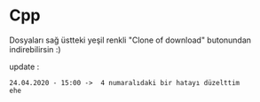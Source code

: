 # Cpp
Dosyaları sağ üstteki yeşil renkli "Clone of download" butonundan indirebilirsin :)

update :

	24.04.2020 - 15:00 ->  4 numaralıdaki bir hatayı düzelttim
	ehe
